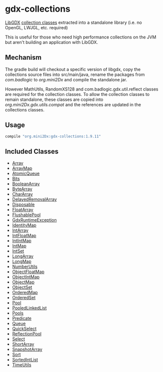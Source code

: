 gdx-collections
======================
[LibGDX](https://libgdx.badlogicgames.com/) [collection classes](https://github.com/libgdx/libgdx/wiki/Collections) extracted into a standalone library (i.e. no OpenGL, LWJGL, etc. required)

This is useful for those who need high performance collections on the JVM but aren't building an application with LibGDX.

Mechanism
----------------------

The gradle build will checkout a specific version of libgdx, copy the collections source files into src/main/java, rename the packages from _com.badlogic_ to _org.mini2Dx_ and compile the standalone jar.

However MathUtils, RandomXS128 and com.badlogic.gdx.util.reflect classes are required for the collection classes. To allow the collection classes to remain standalone, these classes are copied into _org.mini2Dx.gdx.utils.compat_ and the references are updated in the collections classes.

Usage
----------------------

```gradle
compile "org.mini2Dx:gdx-collections:1.9.11"
```

Included Classes
----------------------

 * [Array](https://libgdx.badlogicgames.com/ci/nightlies/docs/api/com/badlogic/gdx/utils/Array.html)
 * [ArrayMap](https://libgdx.badlogicgames.com/ci/nightlies/docs/api/com/badlogic/gdx/utils/ArrayMap.html)
 * [AtomicQueue](https://libgdx.badlogicgames.com/ci/nightlies/docs/api/com/badlogic/gdx/utils/AtomicQueue.html)
 * [Bits](https://libgdx.badlogicgames.com/ci/nightlies/docs/api/com/badlogic/gdx/utils/Bits.html)
 * [BooleanArray](https://libgdx.badlogicgames.com/ci/nightlies/docs/api/com/badlogic/gdx/utils/BooleanArray.html)
 * [ByteArray](https://libgdx.badlogicgames.com/ci/nightlies/docs/api/com/badlogic/gdx/utils/ByteArray.html)
 * [CharArray](https://libgdx.badlogicgames.com/ci/nightlies/docs/api/com/badlogic/gdx/utils/CharArray.html)
 * [DelayedRemovalArray](https://libgdx.badlogicgames.com/ci/nightlies/docs/api/com/badlogic/gdx/utils/DelayedRemovalArray.html)
 * [Disposable](https://libgdx.badlogicgames.com/ci/nightlies/docs/api/com/badlogic/gdx/utils/Disposable.html)
 * [FloatArray](https://libgdx.badlogicgames.com/ci/nightlies/docs/api/com/badlogic/gdx/utils/FloatArray.html)
 * [FlushablePool](https://libgdx.badlogicgames.com/ci/nightlies/docs/api/com/badlogic/gdx/utils/FlushablePool.html)
 * [GdxRuntimeException](https://libgdx.badlogicgames.com/ci/nightlies/docs/api/com/badlogic/gdx/utils/GdxRuntimeException.html)
 * [IdentityMap](https://libgdx.badlogicgames.com/ci/nightlies/docs/api/com/badlogic/gdx/utils/IdentityMap.html)
 * [IntArray](https://libgdx.badlogicgames.com/ci/nightlies/docs/api/com/badlogic/gdx/utils/IntArray.html)
 * [IntFloatMap](https://libgdx.badlogicgames.com/ci/nightlies/docs/api/com/badlogic/gdx/utils/IntFloatMap.html)
 * [IntIntMap](https://libgdx.badlogicgames.com/ci/nightlies/docs/api/com/badlogic/gdx/utils/IntIntMap.html)
 * [IntMap](https://libgdx.badlogicgames.com/ci/nightlies/docs/api/com/badlogic/gdx/utils/IntMap.html)
 * [IntSet](https://libgdx.badlogicgames.com/ci/nightlies/docs/api/com/badlogic/gdx/utils/IntSet.html)
 * [LongArray](https://libgdx.badlogicgames.com/ci/nightlies/docs/api/com/badlogic/gdx/utils/LongArray.html)
 * [LongMap](https://libgdx.badlogicgames.com/ci/nightlies/docs/api/com/badlogic/gdx/utils/LongMap.html)
 * [NumberUtils](https://libgdx.badlogicgames.com/ci/nightlies/docs/api/com/badlogic/gdx/utils/NumberUtils.html)
 * [ObjectFloatMap](https://libgdx.badlogicgames.com/ci/nightlies/docs/api/com/badlogic/gdx/utils/ObjectFloatMap.html)
 * [ObjectIntMap](https://libgdx.badlogicgames.com/ci/nightlies/docs/api/com/badlogic/gdx/utils/ObjectIntMap.html)
 * [ObjectMap](https://libgdx.badlogicgames.com/ci/nightlies/docs/api/com/badlogic/gdx/utils/ObjectMap.html)
 * [ObjectSet](https://libgdx.badlogicgames.com/ci/nightlies/docs/api/com/badlogic/gdx/utils/ObjectSet.html)
 * [OrderedMap](https://libgdx.badlogicgames.com/ci/nightlies/docs/api/com/badlogic/gdx/utils/OrderedMap.html)
 * [OrderedSet](https://libgdx.badlogicgames.com/ci/nightlies/docs/api/com/badlogic/gdx/utils/OrderedSet.html)
 * [Pool](https://libgdx.badlogicgames.com/ci/nightlies/docs/api/com/badlogic/gdx/utils/Pool.html)
 * [PooledLinkedList](https://libgdx.badlogicgames.com/ci/nightlies/docs/api/com/badlogic/gdx/utils/PooledLinkedList.html)
 * [Pools](https://libgdx.badlogicgames.com/ci/nightlies/docs/api/com/badlogic/gdx/utils/Pools.html)
 * [Predicate](https://libgdx.badlogicgames.com/ci/nightlies/docs/api/com/badlogic/gdx/utils/Predicate.html)
 * [Queue](https://libgdx.badlogicgames.com/ci/nightlies/docs/api/com/badlogic/gdx/utils/Queue.html)
 * [QuickSelect](https://libgdx.badlogicgames.com/ci/nightlies/docs/api/com/badlogic/gdx/utils/QuickSelect.html)
 * [ReflectionPool](https://libgdx.badlogicgames.com/ci/nightlies/docs/api/com/badlogic/gdx/utils/ReflectionPool.html)
 * [Select](https://libgdx.badlogicgames.com/ci/nightlies/docs/api/com/badlogic/gdx/utils/Select.html)
 * [ShortArray](https://libgdx.badlogicgames.com/ci/nightlies/docs/api/com/badlogic/gdx/utils/ShortArray.html)
 * [SnapshotArray](https://libgdx.badlogicgames.com/ci/nightlies/docs/api/com/badlogic/gdx/utils/SnapshotArray.html)
 * [Sort](https://libgdx.badlogicgames.com/ci/nightlies/docs/api/com/badlogic/gdx/utils/Sort.html)
 * [SortedIntList](https://libgdx.badlogicgames.com/ci/nightlies/docs/api/com/badlogic/gdx/utils/SortedIntList.html)
 * [TimeUtils](https://libgdx.badlogicgames.com/ci/nightlies/docs/api/com/badlogic/gdx/utils/TimeUtils.html)
